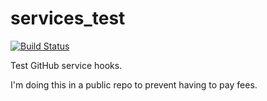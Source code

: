 services_test
=============

[![Build Status](https://travis-ci.org/jsh/services_test.svg?branch=master)](https://travis-ci.org/jsh/services_test)

Test GitHub service hooks.

I'm doing this in a public repo to prevent having to pay fees.
